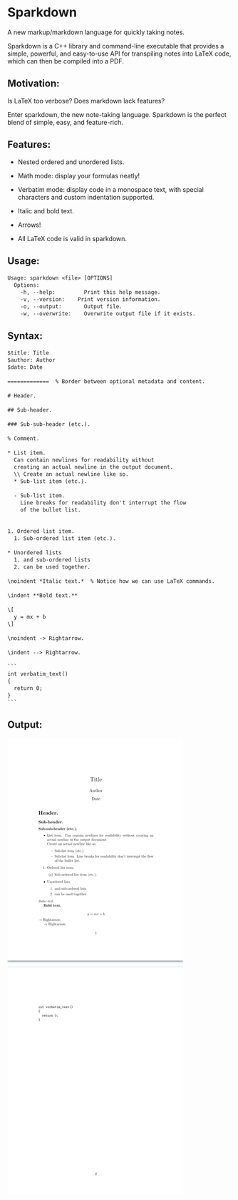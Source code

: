 # Sparkdown

A new markup/markdown language for quickly taking notes.

Sparkdown is a C++ library and command-line executable that provides a simple, powerful, and easy-to-use API
for transpiling notes into LaTeX code, which can then be compiled into a PDF.

## Motivation:

Is LaTeX too verbose? Does markdown lack features?

Enter sparkdown, the new note-taking language.
Sparkdown is the perfect blend of simple, easy, and feature-rich.

## Features:

- Nested ordered and unordered lists.

- Math mode: display your formulas neatly!

- Verbatim mode: display code in a monospace text, with special characters and custom indentation supported.

- Italic and bold text.

- Arrows!

- All LaTeX code is valid in sparkdown.

## Usage:

    Usage: sparkdown <file> [OPTIONS]
      Options:
        -h, --help: 	    Print this help message.
        -v, --version:	  Print version information.
        -o, --output:	    Output file.
        -w, --overwrite:	Overwrite output file if it exists.

## Syntax:

    $title: Title
    $author: Author
    $date: Date

    =============  % Border between optional metadata and content.

    # Header.

    ## Sub-header.

    ### Sub-sub-header (etc.).

    % Comment.

    * List item.
      Can contain newlines for readability without
      creating an actual newline in the output document.
      \\ Create an actual newline like so.
      * Sub-list item (etc.).

      - Sub-list item.
        Line breaks for readability don't interrupt the flow
        of the bullet list.


    1. Ordered list item.
      1. Sub-ordered list item (etc.).

    * Unordered lists
      1. and sub-ordered lists
      2. can be used together.

    \noindent *Italic text.*  % Notice how we can use LaTeX commands.

    \indent **Bold text.**

    \[
      y = mx + b
    \]

    \noindent -> Rightarrow.

    \indent --> Rightarrow.

    ```
    int verbatim_text()
    {
      return 0;
    }
    ```

## Output:

![](example.png)
